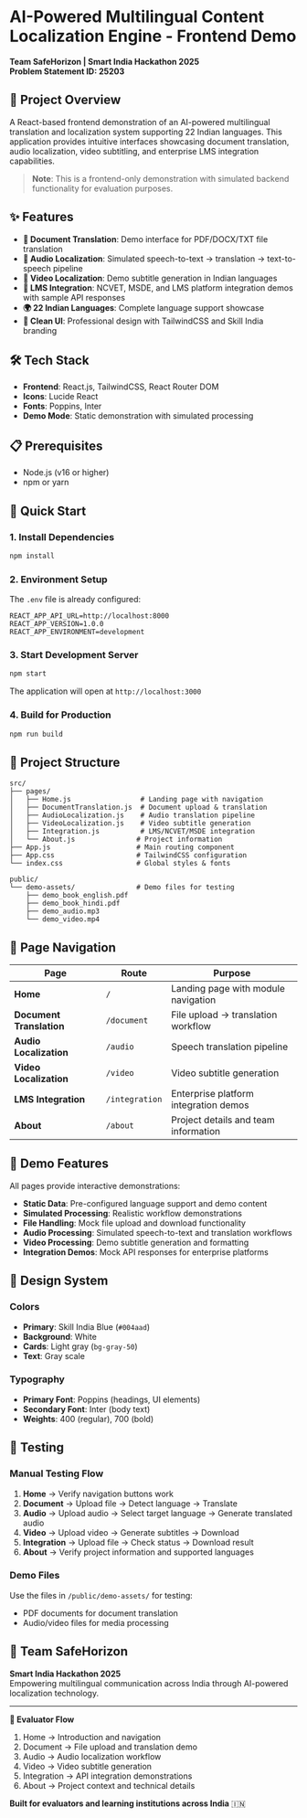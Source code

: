 # AI-Powered Multilingual Content Localization Engine - Frontend Demo

**Team SafeHorizon | Smart India Hackathon 2025**  
**Problem Statement ID: 25203**

## 🚀 Project Overview

A React-based frontend demonstration of an AI-powered multilingual translation and localization system supporting 22 Indian languages. This application provides intuitive interfaces showcasing document translation, audio localization, video subtitling, and enterprise LMS integration capabilities.

> **Note**: This is a frontend-only demonstration with simulated backend functionality for evaluation purposes.

## ✨ Features

- **📄 Document Translation**: Demo interface for PDF/DOCX/TXT file translation
- **🎵 Audio Localization**: Simulated speech-to-text → translation → text-to-speech pipeline
- **🎥 Video Localization**: Demo subtitle generation in Indian languages
- **🏢 LMS Integration**: NCVET, MSDE, and LMS platform integration demos with sample API responses
- **🌍 22 Indian Languages**: Complete language support showcase
- **🎨 Clean UI**: Professional design with TailwindCSS and Skill India branding

## 🛠️ Tech Stack

- **Frontend**: React.js, TailwindCSS, React Router DOM
- **Icons**: Lucide React
- **Fonts**: Poppins, Inter
- **Demo Mode**: Static demonstration with simulated processing

## 📋 Prerequisites

- Node.js (v16 or higher)
- npm or yarn

## 🚀 Quick Start

### 1. Install Dependencies
```bash
npm install
```

### 2. Environment Setup
The `.env` file is already configured:
```env
REACT_APP_API_URL=http://localhost:8000
REACT_APP_VERSION=1.0.0
REACT_APP_ENVIRONMENT=development
```

### 3. Start Development Server
```bash
npm start
```

The application will open at `http://localhost:3000`

### 4. Build for Production
```bash
npm run build
```

## 📁 Project Structure

```
src/
├── pages/
│   ├── Home.js                 # Landing page with navigation
│   ├── DocumentTranslation.js  # Document upload & translation
│   ├── AudioLocalization.js    # Audio translation pipeline
│   ├── VideoLocalization.js    # Video subtitle generation
│   ├── Integration.js          # LMS/NCVET/MSDE integration
│   └── About.js               # Project information
├── App.js                     # Main routing component
├── App.css                    # TailwindCSS configuration
└── index.css                  # Global styles & fonts

public/
└── demo-assets/               # Demo files for testing
    ├── demo_book_english.pdf
    ├── demo_book_hindi.pdf
    ├── demo_audio.mp3
    └── demo_video.mp4
```

## 🎯 Page Navigation

| Page | Route | Purpose |
|------|-------|---------|
| **Home** | `/` | Landing page with module navigation |
| **Document Translation** | `/document` | File upload → translation workflow |
| **Audio Localization** | `/audio` | Speech translation pipeline |
| **Video Localization** | `/video` | Video subtitle generation |
| **LMS Integration** | `/integration` | Enterprise platform integration demos |
| **About** | `/about` | Project details and team information |

## 🔧 Demo Features

All pages provide interactive demonstrations:

- **Static Data**: Pre-configured language support and demo content
- **Simulated Processing**: Realistic workflow demonstrations
- **File Handling**: Mock file upload and download functionality
- **Audio Processing**: Simulated speech-to-text and translation workflows
- **Video Processing**: Demo subtitle generation and formatting
- **Integration Demos**: Mock API responses for enterprise platforms

## 🎨 Design System

### Colors
- **Primary**: Skill India Blue (`#004aad`)
- **Background**: White
- **Cards**: Light gray (`bg-gray-50`)
- **Text**: Gray scale

### Typography
- **Primary Font**: Poppins (headings, UI elements)
- **Secondary Font**: Inter (body text)
- **Weights**: 400 (regular), 700 (bold)

## 🧪 Testing

### Manual Testing Flow
1. **Home** → Verify navigation buttons work
2. **Document** → Upload file → Detect language → Translate
3. **Audio** → Upload audio → Select target language → Generate translated audio
4. **Video** → Upload video → Generate subtitles → Download
5. **Integration** → Upload file → Check status → Download result
6. **About** → Verify project information and supported languages

### Demo Files
Use the files in `/public/demo-assets/` for testing:
- PDF documents for document translation
- Audio/video files for media processing

## 👥 Team SafeHorizon

**Smart India Hackathon 2025**  
Empowering multilingual communication across India through AI-powered localization technology.

---

**🎯 Evaluator Flow**
1. Home → Introduction and navigation
2. Document → File upload and translation demo
3. Audio → Audio localization workflow
4. Video → Video subtitle generation
5. Integration → API integration demonstrations
6. About → Project context and technical details

**Built for evaluators and learning institutions across India** 🇮🇳
